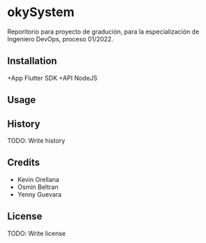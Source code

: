 # okySystem

Reporitorio para proyecto de gradución, para la especialización de Ingeniero DevOps, proceso 01/2022.

## Installation
+App
	Flutter SDK 
+API
	NodeJS

## Usage


## History

TODO: Write history

## Credits

+ Kevin Orellana
+ Osmin Beltran
+ Yenny Guevara

## License

TODO: Write license
